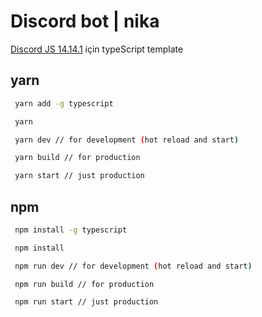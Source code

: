 # Discord bot | nika

[Discord JS 14.14.1](https://discord.js.org/docs/packages/discord.js/14.14.1) için typeScript template

## yarn

```bash
 yarn add -g typescript
```

```bash
 yarn
```

```bash
 yarn dev // for development (hot reload and start)
```

```bash
 yarn build // for production
```

```bash
 yarn start // just production
```

## npm

```bash
 npm install -g typescript
```

```bash
 npm install
```

```bash
 npm run dev // for development (hot reload and start)
```

```bash
 npm run build // for production
```

```bash
 npm run start // just production
```
